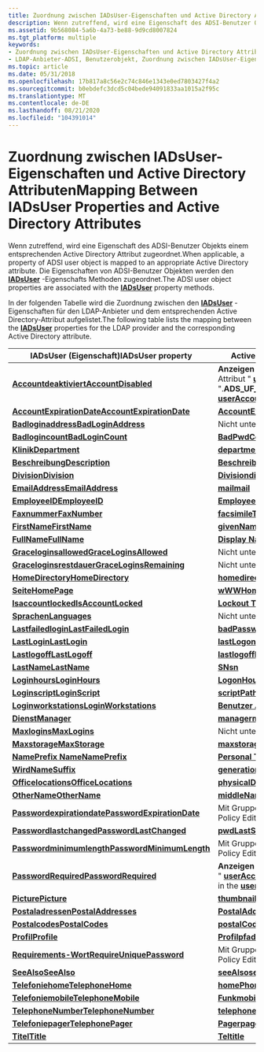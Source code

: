 ```yaml
---
title: Zuordnung zwischen IADsUser-Eigenschaften und Active Directory Attributen
description: Wenn zutreffend, wird eine Eigenschaft des ADSI-Benutzer Objekts einem entsprechenden Active Directory Attribut zugeordnet. Die Eigenschaften von ADSI-Benutzer Objekten werden den IADsUser-Eigenschafts Methoden zugeordnet.
ms.assetid: 9b568084-5a6b-4a73-be88-9d9cd8007824
ms.tgt_platform: multiple
keywords:
- Zuordnung zwischen IADsUser-Eigenschaften und Active Directory Attributen ADSI
- LDAP-Anbieter-ADSI, Benutzerobjekt, Zuordnung zwischen IADsUser-Eigenschaften und Active Directory Attributen
ms.topic: article
ms.date: 05/31/2018
ms.openlocfilehash: 17b817a8c56e2c74c846e1343e0ed7803427f4a2
ms.sourcegitcommit: b0ebdefc3dcd5c04bede94091833aa1015a2f95c
ms.translationtype: MT
ms.contentlocale: de-DE
ms.lasthandoff: 08/21/2020
ms.locfileid: "104391014"
---
```

# <a name="mapping-between-iadsuser-properties-and-active-directory-attributes"></a><span data-ttu-id="2713f-106">Zuordnung zwischen IADsUser-Eigenschaften und Active Directory Attributen</span><span class="sxs-lookup"><span data-stu-id="2713f-106">Mapping Between IADsUser Properties and Active Directory Attributes</span></span>

<span data-ttu-id="2713f-107">Wenn zutreffend, wird eine Eigenschaft des ADSI-Benutzer Objekts einem entsprechenden Active Directory Attribut zugeordnet.</span><span class="sxs-lookup"><span data-stu-id="2713f-107">When applicable, a property of ADSI user object is mapped to an appropriate Active Directory attribute.</span></span> <span data-ttu-id="2713f-108">Die Eigenschaften von ADSI-Benutzer Objekten werden den [**IADsUser**](/windows/desktop/api/Iads/nn-iads-iadsuser) -Eigenschafts Methoden zugeordnet.</span><span class="sxs-lookup"><span data-stu-id="2713f-108">The ADSI user object properties are associated with the [**IADsUser**](/windows/desktop/api/Iads/nn-iads-iadsuser) property methods.</span></span>

<span data-ttu-id="2713f-109">In der folgenden Tabelle wird die Zuordnung zwischen den [**IADsUser**](/windows/desktop/api/Iads/nn-iads-iadsuser) -Eigenschaften für den LDAP-Anbieter und dem entsprechenden Active Directory-Attribut aufgelistet.</span><span class="sxs-lookup"><span data-stu-id="2713f-109">The following table lists the mapping between the [**IADsUser**](/windows/desktop/api/Iads/nn-iads-iadsuser) properties for the LDAP provider and the corresponding Active Directory attribute.</span></span>



| <span data-ttu-id="2713f-110">IADsUser (Eigenschaft)</span><span class="sxs-lookup"><span data-stu-id="2713f-110">IADsUser property</span></span>                                           | <span data-ttu-id="2713f-111">Active Directory-Attribut</span><span class="sxs-lookup"><span data-stu-id="2713f-111">Active Directory attribute</span></span>                                                                                  |
|-------------------------------------------------------------|-------------------------------------------------------------------------------------------------------------|
| [<span data-ttu-id="2713f-112">**Accountdeaktiviert**</span><span class="sxs-lookup"><span data-stu-id="2713f-112">**AccountDisabled**</span></span>](iadsuser-property-methods.md)        | <span data-ttu-id="2713f-113">**Anzeigen \_ Das Konto "UF \_ accountdeaktivieren** " im Attribut " [**userAccountControl**](/windows/desktop/ADSchema/a-useraccountcontrol) ".</span><span class="sxs-lookup"><span data-stu-id="2713f-113">**ADS\_UF\_ACCOUNTDISABLE** flag in the [**userAccountControl**](/windows/desktop/ADSchema/a-useraccountcontrol) attribute.</span></span>  |
| [<span data-ttu-id="2713f-114">**AccountExpirationDate**</span><span class="sxs-lookup"><span data-stu-id="2713f-114">**AccountExpirationDate**</span></span>](iadsuser-property-methods.md)  | [<span data-ttu-id="2713f-115">**AccountExpires**</span><span class="sxs-lookup"><span data-stu-id="2713f-115">**accountExpires**</span></span>](/windows/desktop/ADSchema/a-accountexpires)                                                             |
| [<span data-ttu-id="2713f-116">**Badloginaddress**</span><span class="sxs-lookup"><span data-stu-id="2713f-116">**BadLoginAddress**</span></span>](iadsuser-property-methods.md)        | <span data-ttu-id="2713f-117">Nicht unterstützt.</span><span class="sxs-lookup"><span data-stu-id="2713f-117">Not Supported.</span></span>                                                                                              |
| [<span data-ttu-id="2713f-118">**Badlogincount**</span><span class="sxs-lookup"><span data-stu-id="2713f-118">**BadLoginCount**</span></span>](iadsuser-property-methods.md)          | [<span data-ttu-id="2713f-119">**BadPwdCount**</span><span class="sxs-lookup"><span data-stu-id="2713f-119">**badPwdCount**</span></span>](/windows/desktop/ADSchema/a-badpwdcount)                                                                   |
| [<span data-ttu-id="2713f-120">**Klinik**</span><span class="sxs-lookup"><span data-stu-id="2713f-120">**Department**</span></span>](iadsuser-property-methods.md)             | [<span data-ttu-id="2713f-121">**department**</span><span class="sxs-lookup"><span data-stu-id="2713f-121">**department**</span></span>](/windows/desktop/ADSchema/a-department)                                                                     |
| [<span data-ttu-id="2713f-122">**Beschreibung**</span><span class="sxs-lookup"><span data-stu-id="2713f-122">**Description**</span></span>](iadsuser-property-methods.md)            | [<span data-ttu-id="2713f-123">**Beschreibung**</span><span class="sxs-lookup"><span data-stu-id="2713f-123">**description**</span></span>](/windows/desktop/ADSchema/a-description)                                                                   |
| [<span data-ttu-id="2713f-124">**Division**</span><span class="sxs-lookup"><span data-stu-id="2713f-124">**Division**</span></span>](iadsuser-property-methods.md)               | [<span data-ttu-id="2713f-125">**Division**</span><span class="sxs-lookup"><span data-stu-id="2713f-125">**division**</span></span>](/windows/desktop/ADSchema/a-division)                                                                         |
| [<span data-ttu-id="2713f-126">**EmailAddress**</span><span class="sxs-lookup"><span data-stu-id="2713f-126">**EmailAddress**</span></span>](iadsuser-property-methods.md)           | [<span data-ttu-id="2713f-127">**mail**</span><span class="sxs-lookup"><span data-stu-id="2713f-127">**mail**</span></span>](/windows/desktop/ADSchema/a-mail)                                                                                 |
| [<span data-ttu-id="2713f-128">**EmployeeID**</span><span class="sxs-lookup"><span data-stu-id="2713f-128">**EmployeeID**</span></span>](iadsuser-property-methods.md)             | [<span data-ttu-id="2713f-129">**EmployeeID**</span><span class="sxs-lookup"><span data-stu-id="2713f-129">**employeeID**</span></span>](/windows/desktop/ADSchema/a-employeeid)                                                                     |
| [<span data-ttu-id="2713f-130">**Faxnummer**</span><span class="sxs-lookup"><span data-stu-id="2713f-130">**FaxNumber**</span></span>](iadsuser-property-methods.md)              | [<span data-ttu-id="2713f-131">**facsimileTelephoneNumber**</span><span class="sxs-lookup"><span data-stu-id="2713f-131">**facsimileTelephoneNumber**</span></span>](/windows/desktop/ADSchema/a-facsimiletelephonenumber)                                         |
| [<span data-ttu-id="2713f-132">**FirstName**</span><span class="sxs-lookup"><span data-stu-id="2713f-132">**FirstName**</span></span>](iadsuser-property-methods.md)              | [<span data-ttu-id="2713f-133">**givenName**</span><span class="sxs-lookup"><span data-stu-id="2713f-133">**givenName**</span></span>](/windows/desktop/ADSchema/a-givenname)                                                                       |
| [<span data-ttu-id="2713f-134">**FullName**</span><span class="sxs-lookup"><span data-stu-id="2713f-134">**FullName**</span></span>](iadsuser-property-methods.md)               | [<span data-ttu-id="2713f-135">**Display Name**</span><span class="sxs-lookup"><span data-stu-id="2713f-135">**displayName**</span></span>](/windows/desktop/ADSchema/a-displayname)                                                                   |
| [<span data-ttu-id="2713f-136">**Graceloginsallowed**</span><span class="sxs-lookup"><span data-stu-id="2713f-136">**GraceLoginsAllowed**</span></span>](iadsuser-property-methods.md)     | <span data-ttu-id="2713f-137">Nicht unterstützt.</span><span class="sxs-lookup"><span data-stu-id="2713f-137">Not Supported.</span></span>                                                                                              |
| [<span data-ttu-id="2713f-138">**Graceloginsrestdauer**</span><span class="sxs-lookup"><span data-stu-id="2713f-138">**GraceLoginsRemaining**</span></span>](iadsuser-property-methods.md)   | <span data-ttu-id="2713f-139">Nicht unterstützt.</span><span class="sxs-lookup"><span data-stu-id="2713f-139">Not Supported.</span></span>                                                                                              |
| [<span data-ttu-id="2713f-140">**HomeDirectory**</span><span class="sxs-lookup"><span data-stu-id="2713f-140">**HomeDirectory**</span></span>](iadsuser-property-methods.md)          | [<span data-ttu-id="2713f-141">**homedirectory**</span><span class="sxs-lookup"><span data-stu-id="2713f-141">**homeDirectory**</span></span>](/windows/desktop/ADSchema/a-homedirectory)                                                               |
| [<span data-ttu-id="2713f-142">**Seite**</span><span class="sxs-lookup"><span data-stu-id="2713f-142">**HomePage**</span></span>](iadsuser-property-methods.md)               | [<span data-ttu-id="2713f-143">**wWWHomePage**</span><span class="sxs-lookup"><span data-stu-id="2713f-143">**wWWHomePage**</span></span>](/windows/desktop/ADSchema/a-wwwhomepage)                                                                   |
| [<span data-ttu-id="2713f-144">**Isaccountlocked**</span><span class="sxs-lookup"><span data-stu-id="2713f-144">**IsAccountLocked**</span></span>](iadsuser-property-methods.md)        | [<span data-ttu-id="2713f-145">**Lockout Time**</span><span class="sxs-lookup"><span data-stu-id="2713f-145">**lockoutTime**</span></span>](/windows/desktop/ADSchema/a-lockouttime)                                                                   |
| [<span data-ttu-id="2713f-146">**Sprachen**</span><span class="sxs-lookup"><span data-stu-id="2713f-146">**Languages**</span></span>](iadsuser-property-methods.md)              | <span data-ttu-id="2713f-147">Nicht unterstützt.</span><span class="sxs-lookup"><span data-stu-id="2713f-147">Not Supported.</span></span>                                                                                              |
| [<span data-ttu-id="2713f-148">**Lastfailedlogin**</span><span class="sxs-lookup"><span data-stu-id="2713f-148">**LastFailedLogin**</span></span>](iadsuser-property-methods.md)        | [<span data-ttu-id="2713f-149">**badPasswordTime**</span><span class="sxs-lookup"><span data-stu-id="2713f-149">**badPasswordTime**</span></span>](/windows/desktop/ADSchema/a-badpasswordtime)                                                           |
| [<span data-ttu-id="2713f-150">**LastLogin**</span><span class="sxs-lookup"><span data-stu-id="2713f-150">**LastLogin**</span></span>](iadsuser-property-methods.md)              | [<span data-ttu-id="2713f-151">**lastLogon**</span><span class="sxs-lookup"><span data-stu-id="2713f-151">**lastLogon**</span></span>](/windows/desktop/ADSchema/a-lastlogon)                                                                       |
| [<span data-ttu-id="2713f-152">**Lastlogoff**</span><span class="sxs-lookup"><span data-stu-id="2713f-152">**LastLogoff**</span></span>](iadsuser-property-methods.md)             | [<span data-ttu-id="2713f-153">**lastlogoff**</span><span class="sxs-lookup"><span data-stu-id="2713f-153">**lastLogoff**</span></span>](/windows/desktop/ADSchema/a-lastlogoff)                                                                     |
| [<span data-ttu-id="2713f-154">**LastName**</span><span class="sxs-lookup"><span data-stu-id="2713f-154">**LastName**</span></span>](iadsuser-property-methods.md)               | [<span data-ttu-id="2713f-155">**SN**</span><span class="sxs-lookup"><span data-stu-id="2713f-155">**sn**</span></span>](/windows/desktop/ADSchema/a-sn)                                                                                     |
| [<span data-ttu-id="2713f-156">**Loginhours**</span><span class="sxs-lookup"><span data-stu-id="2713f-156">**LoginHours**</span></span>](iadsuser-property-methods.md)             | [<span data-ttu-id="2713f-157">**LogonHours**</span><span class="sxs-lookup"><span data-stu-id="2713f-157">**logonHours**</span></span>](/windows/desktop/ADSchema/a-logonhours)                                                                     |
| [<span data-ttu-id="2713f-158">**Loginscript**</span><span class="sxs-lookup"><span data-stu-id="2713f-158">**LoginScript**</span></span>](iadsuser-property-methods.md)            | [<span data-ttu-id="2713f-159">**scriptPath**</span><span class="sxs-lookup"><span data-stu-id="2713f-159">**scriptPath**</span></span>](/windows/desktop/ADSchema/a-scriptpath)                                                                     |
| [<span data-ttu-id="2713f-160">**Loginworkstations**</span><span class="sxs-lookup"><span data-stu-id="2713f-160">**LoginWorkstations**</span></span>](iadsuser-property-methods.md)      | [<span data-ttu-id="2713f-161">**Benutzer Arbeitsstationen**</span><span class="sxs-lookup"><span data-stu-id="2713f-161">**userWorkstations**</span></span>](/windows/desktop/ADSchema/a-userworkstations)                                                         |
| [<span data-ttu-id="2713f-162">**Dienst**</span><span class="sxs-lookup"><span data-stu-id="2713f-162">**Manager**</span></span>](iadsuser-property-methods.md)                | [<span data-ttu-id="2713f-163">**manager**</span><span class="sxs-lookup"><span data-stu-id="2713f-163">**manager**</span></span>](/windows/desktop/ADSchema/a-manager)                                                                           |
| [<span data-ttu-id="2713f-164">**Maxlogins**</span><span class="sxs-lookup"><span data-stu-id="2713f-164">**MaxLogins**</span></span>](iadsuser-property-methods.md)              | <span data-ttu-id="2713f-165">Nicht unterstützt.</span><span class="sxs-lookup"><span data-stu-id="2713f-165">Not Supported.</span></span>                                                                                              |
| [<span data-ttu-id="2713f-166">**Maxstorage**</span><span class="sxs-lookup"><span data-stu-id="2713f-166">**MaxStorage**</span></span>](iadsuser-property-methods.md)             | [<span data-ttu-id="2713f-167">**maxstorage**</span><span class="sxs-lookup"><span data-stu-id="2713f-167">**maxStorage**</span></span>](/windows/desktop/ADSchema/a-maxstorage)                                                                     |
| [<span data-ttu-id="2713f-168">**NamePrefix Name**</span><span class="sxs-lookup"><span data-stu-id="2713f-168">**NamePrefix**</span></span>](iadsuser-property-methods.md)             | [<span data-ttu-id="2713f-169">**Personal Titel**</span><span class="sxs-lookup"><span data-stu-id="2713f-169">**personalTitle**</span></span>](/windows/desktop/ADSchema/a-personaltitle)                                                               |
| [<span data-ttu-id="2713f-170">**Wird**</span><span class="sxs-lookup"><span data-stu-id="2713f-170">**NameSuffix**</span></span>](iadsuser-property-methods.md)             | [<span data-ttu-id="2713f-171">**generationqualifizierer**</span><span class="sxs-lookup"><span data-stu-id="2713f-171">**generationQualifier**</span></span>](/windows/desktop/ADSchema/a-generationqualifier)                                                   |
| [<span data-ttu-id="2713f-172">**Officelocations**</span><span class="sxs-lookup"><span data-stu-id="2713f-172">**OfficeLocations**</span></span>](iadsuser-property-methods.md)        | [<span data-ttu-id="2713f-173">**physicalDeliveryOfficeName**</span><span class="sxs-lookup"><span data-stu-id="2713f-173">**physicalDeliveryOfficeName**</span></span>](/windows/desktop/ADSchema/a-physicaldeliveryofficename)                                     |
| [<span data-ttu-id="2713f-174">**OtherName**</span><span class="sxs-lookup"><span data-stu-id="2713f-174">**OtherName**</span></span>](iadsuser-property-methods.md)              | [<span data-ttu-id="2713f-175">**middleName**</span><span class="sxs-lookup"><span data-stu-id="2713f-175">**middleName**</span></span>](/windows/desktop/ADSchema/a-middlename)                                                                     |
| [<span data-ttu-id="2713f-176">**Passwordexpirationdate**</span><span class="sxs-lookup"><span data-stu-id="2713f-176">**PasswordExpirationDate**</span></span>](iadsuser-property-methods.md) | <span data-ttu-id="2713f-177">Mit Gruppenrichtlinie Editor festlegen</span><span class="sxs-lookup"><span data-stu-id="2713f-177">Set using Group Policy Editor</span></span>                                                                               |
| [<span data-ttu-id="2713f-178">**Passwordlastchanged**</span><span class="sxs-lookup"><span data-stu-id="2713f-178">**PasswordLastChanged**</span></span>](iadsuser-property-methods.md)    | [<span data-ttu-id="2713f-179">**pwdLastSet**</span><span class="sxs-lookup"><span data-stu-id="2713f-179">**pwdLastSet**</span></span>](/windows/desktop/ADSchema/a-pwdlastset)                                                                     |
| [<span data-ttu-id="2713f-180">**Passwordminimumlength**</span><span class="sxs-lookup"><span data-stu-id="2713f-180">**PasswordMinimumLength**</span></span>](iadsuser-property-methods.md)  | <span data-ttu-id="2713f-181">Mit Gruppenrichtlinie Editor festlegen</span><span class="sxs-lookup"><span data-stu-id="2713f-181">Set using Group Policy Editor</span></span>                                                                               |
| [<span data-ttu-id="2713f-182">**PasswordRequired**</span><span class="sxs-lookup"><span data-stu-id="2713f-182">**PasswordRequired**</span></span>](iadsuser-property-methods.md)       | <span data-ttu-id="2713f-183">**Anzeigen \_ Das Flag "UF \_ passwd \_ notreqd** " im Attribut " [**userAccountControl**](/windows/desktop/ADSchema/a-useraccountcontrol) ".</span><span class="sxs-lookup"><span data-stu-id="2713f-183">**ADS\_UF\_PASSWD\_NOTREQD** flag in the [**userAccountControl**](/windows/desktop/ADSchema/a-useraccountcontrol) attribute.</span></span> |
| [<span data-ttu-id="2713f-184">**Picture**</span><span class="sxs-lookup"><span data-stu-id="2713f-184">**Picture**</span></span>](iadsuser-property-methods.md)                | [<span data-ttu-id="2713f-185">**thumbnailPhoto**</span><span class="sxs-lookup"><span data-stu-id="2713f-185">**thumbnailPhoto**</span></span>](/windows/desktop/ADSchema/a-thumbnailphoto)                                                             |
| [<span data-ttu-id="2713f-186">**Postaladressen**</span><span class="sxs-lookup"><span data-stu-id="2713f-186">**PostalAddresses**</span></span>](iadsuser-property-methods.md)        | [<span data-ttu-id="2713f-187">**PostalAddress**</span><span class="sxs-lookup"><span data-stu-id="2713f-187">**postalAddress**</span></span>](/windows/desktop/ADSchema/a-postaladdress)                                                               |
| [<span data-ttu-id="2713f-188">**Postalcodes**</span><span class="sxs-lookup"><span data-stu-id="2713f-188">**PostalCodes**</span></span>](iadsuser-property-methods.md)            | [<span data-ttu-id="2713f-189">**postalCode**</span><span class="sxs-lookup"><span data-stu-id="2713f-189">**postalCode**</span></span>](/windows/desktop/ADSchema/a-postalcode)                                                                     |
| [<span data-ttu-id="2713f-190">**Profil**</span><span class="sxs-lookup"><span data-stu-id="2713f-190">**Profile**</span></span>](iadsuser-property-methods.md)                | [<span data-ttu-id="2713f-191">**Profilpfad**</span><span class="sxs-lookup"><span data-stu-id="2713f-191">**profilePath**</span></span>](/windows/desktop/ADSchema/a-profilepath)                                                                   |
| [<span data-ttu-id="2713f-192">**Requirements-Wort**</span><span class="sxs-lookup"><span data-stu-id="2713f-192">**RequireUniquePassword**</span></span>](iadsuser-property-methods.md)  | <span data-ttu-id="2713f-193">Mit Gruppenrichtlinie Editor festlegen</span><span class="sxs-lookup"><span data-stu-id="2713f-193">Set using Group Policy Editor</span></span>                                                                               |
| [<span data-ttu-id="2713f-194">**SeeAlso**</span><span class="sxs-lookup"><span data-stu-id="2713f-194">**SeeAlso**</span></span>](iadsuser-property-methods.md)                | [<span data-ttu-id="2713f-195">**seeAlso**</span><span class="sxs-lookup"><span data-stu-id="2713f-195">**seeAlso**</span></span>](/windows/desktop/ADSchema/a-seealso)                                                                           |
| [<span data-ttu-id="2713f-196">**Telefoniehome**</span><span class="sxs-lookup"><span data-stu-id="2713f-196">**TelephoneHome**</span></span>](iadsuser-property-methods.md)          | [<span data-ttu-id="2713f-197">**homePhone**</span><span class="sxs-lookup"><span data-stu-id="2713f-197">**homePhone**</span></span>](/windows/desktop/ADSchema/a-homephone)                                                                       |
| [<span data-ttu-id="2713f-198">**Telefoniemobile**</span><span class="sxs-lookup"><span data-stu-id="2713f-198">**TelephoneMobile**</span></span>](iadsuser-property-methods.md)        | [<span data-ttu-id="2713f-199">**Funk**</span><span class="sxs-lookup"><span data-stu-id="2713f-199">**mobile**</span></span>](/windows/desktop/ADSchema/a-mobile)                                                                             |
| [<span data-ttu-id="2713f-200">**TelephoneNumber**</span><span class="sxs-lookup"><span data-stu-id="2713f-200">**TelephoneNumber**</span></span>](iadsuser-property-methods.md)        | [<span data-ttu-id="2713f-201">**telephoneNumber**</span><span class="sxs-lookup"><span data-stu-id="2713f-201">**telephoneNumber**</span></span>](/windows/desktop/ADSchema/a-telephonenumber)                                                           |
| [<span data-ttu-id="2713f-202">**Telefoniepager**</span><span class="sxs-lookup"><span data-stu-id="2713f-202">**TelephonePager**</span></span>](iadsuser-property-methods.md)         | [<span data-ttu-id="2713f-203">**Pager**</span><span class="sxs-lookup"><span data-stu-id="2713f-203">**pager**</span></span>](/windows/desktop/ADSchema/a-pager)                                                                               |
| [<span data-ttu-id="2713f-204">**Titel**</span><span class="sxs-lookup"><span data-stu-id="2713f-204">**Title**</span></span>](iadsuser-property-methods.md)                  | [<span data-ttu-id="2713f-205">**Tel**</span><span class="sxs-lookup"><span data-stu-id="2713f-205">**title**</span></span>](/windows/desktop/ADSchema/a-title)                                                                               |



 

 

 